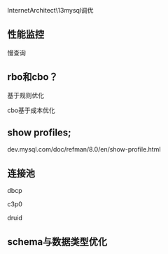 InternetArchitect\13mysql调优



## 性能监控

慢查询

## rbo和cbo？

基于规则优化

cbo基于成本优化

## show profiles;

dev.mysql.com/doc/refman/8.0/en/show-profile.html

## 连接池

dbcp

c3p0

druid

## schema与数据类型优化







